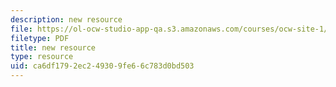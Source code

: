 ```yaml
---
description: new resource
file: https://ol-ocw-studio-app-qa.s3.amazonaws.com/courses/ocw-site-1/ca6df1792ec249309fe66c783d0bd503_loki.gif
filetype: PDF
title: new resource
type: resource
uid: ca6df179-2ec2-4930-9fe6-6c783d0bd503
---
```

